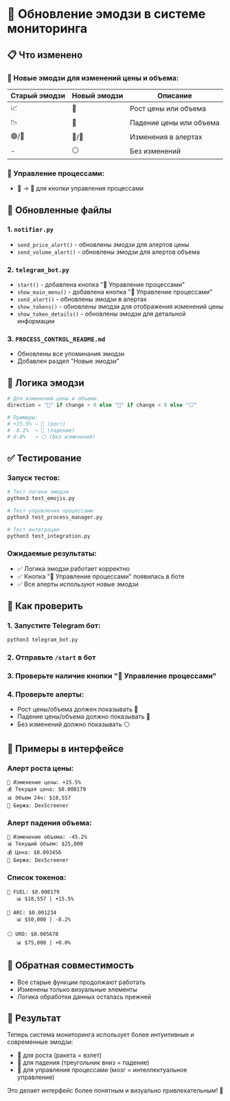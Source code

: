# 🎨 Обновление эмодзи в системе мониторинга

## 📋 Что изменено

### 🔄 Новые эмодзи для изменений цены и объема:

| Старый эмодзи | Новый эмодзи | Описание |
|---------------|--------------|----------|
| 📈 | 🚀 | Рост цены или объема |
| 📉 | 🔻 | Падение цены или объема |
| 🟢/🔴 | 🚀/🔻 | Изменения в алертах |
| - | ⚪ | Без изменений |

### 🧠 Управление процессами:
- **🚀** → **🧠** для кнопки управления процессами

## 🔧 Обновленные файлы

### 1. `notifier.py`
- `send_price_alert()` - обновлены эмодзи для алертов цены
- `send_volume_alert()` - обновлены эмодзи для алертов объема

### 2. `telegram_bot.py`
- `start()` - добавлена кнопка "🧠 Управление процессами"
- `show_main_menu()` - добавлена кнопка "🧠 Управление процессами"
- `send_alert()` - обновлены эмодзи в алертах
- `show_tokens()` - обновлены эмодзи для отображения изменений цены
- `show_token_details()` - обновлены эмодзи для детальной информации

### 3. `PROCESS_CONTROL_README.md`
- Обновлены все упоминания эмодзи
- Добавлен раздел "Новые эмодзи"

## 🎯 Логика эмодзи

```python
# Для изменений цены и объема:
direction = "🚀" if change > 0 else "🔻" if change < 0 else "⚪"

# Примеры:
# +15.5% → 🚀 (рост)
# -8.2%  → 🔻 (падение)
# 0.0%   → ⚪ (без изменений)
```

## ✅ Тестирование

### Запуск тестов:
```bash
# Тест логики эмодзи
python3 test_emojis.py

# Тест управления процессами
python3 test_process_manager.py

# Тест интеграции
python3 test_integration.py
```

### Ожидаемые результаты:
- ✅ Логика эмодзи работает корректно
- ✅ Кнопка "🧠 Управление процессами" появилась в боте
- ✅ Все алерты используют новые эмодзи

## 🚀 Как проверить

### 1. Запустите Telegram бот:
```bash
python3 telegram_bot.py
```

### 2. Отправьте `/start` в бот

### 3. Проверьте наличие кнопки "🧠 Управление процессами"

### 4. Проверьте алерты:
- Рост цены/объема должен показывать 🚀
- Падение цены/объема должно показывать 🔻
- Без изменений должно показывать ⚪

## 📱 Примеры в интерфейсе

### Алерт роста цены:
```
🚀 Изменение цены: +15.5%
💰 Текущая цена: $0.008179
📊 Объем 24ч: $18,557
🏪 Биржа: DexScreener
```

### Алерт падения объема:
```
🔻 Изменение объема: -45.2%
📊 Текущий объем: $25,000
💰 Цена: $0.003456
🏪 Биржа: DexScreener
```

### Список токенов:
```
🚀 FUEL: $0.008179
   📊 $18,557 | +15.5%

🔻 ARC: $0.001234
   📊 $50,000 | -8.2%

⚪ URO: $0.005678
   📊 $75,000 | +0.0%
```

## 🔄 Обратная совместимость

- Все старые функции продолжают работать
- Изменены только визуальные элементы
- Логика обработки данных осталась прежней

## 🎉 Результат

Теперь система мониторинга использует более интуитивные и современные эмодзи:

- **🚀** для роста (ракета = взлет)
- **🔻** для падения (треугольник вниз = падение)
- **🧠** для управления процессами (мозг = интеллектуальное управление)

Это делает интерфейс более понятным и визуально привлекательным! 🎨 